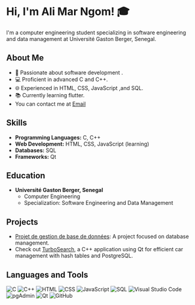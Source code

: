 # Hi, I'm Ali Mar Ngom! 🎓



I'm a computer engineering student specializing in software engineering and data management at Université Gaston Berger, Senegal.

## About Me

- 🌟 Passionate about software development .
- 💻 Proficient in advanced C and C++.
- 🌐 Experienced in HTML, CSS, JavaScript ,and SQL.
- 📚 Currently learning flutter.
- You can contact me at  [Email](mailto:alingom2018@gmail.com)

## Skills

- **Programming Languages:** C, C++
- **Web Development:** HTML, CSS, JavaScript (learning)
- **Databases:** SQL
- **Frameworks:** Qt

## Education

- **Université Gaston Berger, Senegal**
  - Computer Engineering
  - Specialization: Software Engineering and Data Management

## Projects

- [Projet de gestion de base de données](https://github.com/alimar440/Projet-gestion-database-): A project focused on database management.
- Check out [TurboSearch](https://github.com/alimar440/TurboSearch), a C++ application using Qt for efficient car management with hash tables and PostgreSQL.

## Languages and Tools

![C](https://img.shields.io/badge/-C-00599C?style=flat&logo=c&logoColor=white)
![C++](https://img.shields.io/badge/-C++-00599C?style=flat&logo=c%2B%2B&logoColor=white)
![HTML](https://img.shields.io/badge/-HTML5-E34F26?style=flat&logo=html5&logoColor=white)
![CSS](https://img.shields.io/badge/-CSS3-1572B6?style=flat&logo=css3&logoColor=white)
![JavaScript](https://img.shields.io/badge/-JavaScript-F7DF1E?style=flat&logo=javascript&logoColor=black)
![SQL](https://img.shields.io/badge/-SQL-4479A1?style=flat&logo=postgresql&logoColor=white)
![Visual Studio Code](https://img.shields.io/badge/-VS%20Code-007ACC?style=flat&logo=visual-studio-code&logoColor=white)
![pgAdmin](https://img.shields.io/badge/-pgAdmin-316192?style=flat&logo=postgresql&logoColor=white)
![Qt](https://img.shields.io/badge/-Qt-41CD52?style=flat&logo=qt&logoColor=white)
![GitHub](https://img.shields.io/badge/-GitHub-181717?style=flat&logo=github&logoColor=white)
